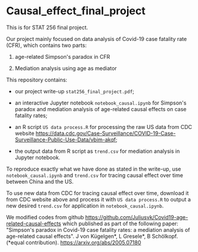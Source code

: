 # Causal_effect_final_project

This is for STAT 256 final project.

Our project mainly focused on data analysis of Covid-19 case fatality rate (CFR), which contains two parts:

1. age-related Simpson's paradox in CFR 

2. Mediation analysis using age as mediator

This repository contains:

* our project write-up `stat256_final_project.pdf`;

* an interactive Jupyter notebook `notebook_causal.ipynb` for Simpson's paradox and mediation analysis of age-related causal effects on case fatality rates;

* an R script `US data process.R` for processing the raw US data from CDC website https://data.cdc.gov/Case-Surveillance/COVID-19-Case-Surveillance-Public-Use-Data/vbim-akqf;

* the output data from R script as `trend.csv` for mediation analysis in Jupyter notebook.

To reproduce exactly what we have done as stated in the write-up, use `notebook_causal.ipynb` and `trend.csv` for tracing causal effect over time between China and the US.

To use new data from CDC for tracing causal effect over time, download it from CDC website above and process it with `US data process.R` to output a new desired `trend.csv` for application in `notebook_causal.ipynb`.

We modified codes from github https://github.com/Juliusvk/Covid19-age-related-causal-effects which published as part of the following paper:
"Simpson's paradox in Covid-19 case fatality rates: a mediation analysis of age-related causal effects". J von Kügelgen*, L Gresele*, B Schölkopf. (*equal contribution). https://arxiv.org/abs/2005.07180
